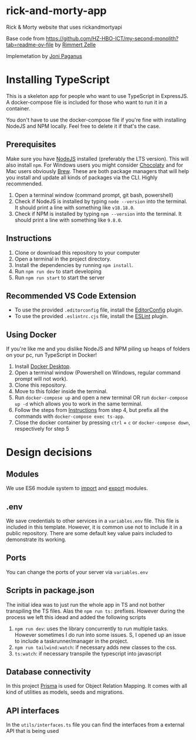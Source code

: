 # rick-and-morty-app
Rick &amp; Morty website that uses rickandmortyapi


Base code from https://github.com/HZ-HBO-ICT/my-second-monolith?tab=readme-ov-file by [Rimmert Zelle](https://github.com/rimmertzelle)

Implemetation by [Joni Paganus](https://github.com/JP076FIN)


# Installing TypeScript

This is a skeleton app for people who want to use TypeScript in ExpressJS. A docker-compose file is included for those who want to run it in a container.

You don't have to use the docker-compose file if you're fine with installing NodeJS and NPM locally. Feel free to delete it if that's the case.

## Prerequisites
Make sure you have [NodeJS](https://nodejs.org/en/download/) installed (preferably the LTS version). This will also install `npm`. For Windows users you might consider [Chocolaty](https://chocolatey.org) and for Mac users obviously [Brew](https://brew.sh). These are both package managers that will help you install and update all kinds of packages via the CLI. Highly recommended. 

1. Open a terminal window (command prompt, git bash, powershell)
2. Check if NodeJS is installed by typing `node --version` into the terminal. It should print a line with something like `v18.18.0`.
3. Check if NPM is installed by typing  `npm --version` into the terminal. It should print a line with something like `9.8.0`.

## Instructions

1. Clone or download this repository to your computer
2. Open a terminal in the project directory.
3. Install the dependencies by running `npm install`.
4. Run `npm run dev` to start developing
5. Run `npm run start` to start the server

## Recommended VS Code Extension
 - To use the provided `.editorconfig` file, install the [EditorConfig](https://editorconfig.org/#download) plugin.
 - To use the provided `.eslintrc.cjs` file, install the [ESLint](https://eslint.org/docs/user-guide/integrations) plugin.

## Using Docker

If you're like me and you dislike NodeJS and NPM piling up heaps of folders on your pc, run TypeScript in Docker!

1. Install [Docker Desktop](https://www.docker.com/products/docker-desktop).
2. Open a terminal window (Powershell on Windows, regular command prompt will not work).
3. Clone this repository.
4. Move to this folder inside the terminal.
5. Run `docker-compose up` and open a new terminal OR run `docker-compose up -d` which allows you to work in the same terminal.
6. Follow the steps from [Instructions](#instructions) from step 4, but prefix all the commands with `docker-compose exec ts-app`.
7. Close the docker container by pressing `ctrl` + `c` or `docker-compose down`, respectively for step 5

# Design decisions

## Modules

We use ES6 module system to [import](https://developer.mozilla.org/en-US/docs/Web/JavaScript/Reference/Statements/import?retiredLocale=nl) and [export](https://developer.mozilla.org/en-US/docs/Web/JavaScript/Reference/Statements/export) modules.

## .env

We save credentials to other services in a `variables.env` file. This file is included in this template. However, it is common use not to include it in a public repository. There are some default key value pairs included to demonstrate its working.

## Ports

You can change the ports of your server via `variables.env`

## Scripts in package.json
The initial idea was to just run the whole app in TS and not bother transpiling the TS files. Alas the `npm run ts:` prefixes. However during the process we left this idead and added the following scripts
1. `npm run dev`: uses the library concurrently to run multiple tasks. However sometimes I do run into some issues. S, I opened up an issue to include a taskrunner/manager in the project.
2. `npm run tailwind:watch`: if necessary adds new classes to the css.
3. `ts:watch`: if necessary transpile the typescript into javascript

## Database connectivity
In this project [Prisma](https://www.prisma.io/docs/orm/overview/introduction/what-is-prisma) is used for Object Relation Mapping. It comes with all kind of utilities as models, seeds and migrations.

## API interfaces
In the `utils/interfaces.ts` file you can find the interfaces from a external API that is being used
